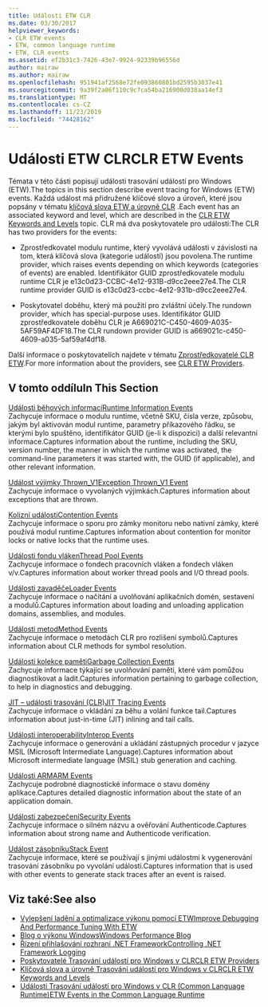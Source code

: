```yaml
---
title: Události ETW CLR
ms.date: 03/30/2017
helpviewer_keywords:
- CLR ETW events
- ETW, common language runtime
- ETW, CLR events
ms.assetid: ef2b31c3-7426-43e7-9924-92339b96556d
author: mairaw
ms.author: mairaw
ms.openlocfilehash: 951941af2568e72fe093860801bd2595b3037e41
ms.sourcegitcommit: 9a39f2a06f110c9c7ca54ba216900d038aa14ef3
ms.translationtype: MT
ms.contentlocale: cs-CZ
ms.lasthandoff: 11/23/2019
ms.locfileid: "74428162"
---
```

# <a name="clr-etw-events"></a><span data-ttu-id="50775-102">Události ETW CLR</span><span class="sxs-lookup"><span data-stu-id="50775-102">CLR ETW Events</span></span>
<span data-ttu-id="50775-103">Témata v této části popisují události trasování událostí pro Windows (ETW).</span><span class="sxs-lookup"><span data-stu-id="50775-103">The topics in this section describe event tracing for Windows (ETW) events.</span></span> <span data-ttu-id="50775-104">Každá událost má přidružené klíčové slovo a úroveň, které jsou popsány v tématu [klíčová slova ETW a úrovně CLR](clr-etw-keywords-and-levels.md) .</span><span class="sxs-lookup"><span data-stu-id="50775-104">Each event has an associated keyword and level, which are described in the [CLR ETW Keywords and Levels](clr-etw-keywords-and-levels.md) topic.</span></span> <span data-ttu-id="50775-105">CLR má dva poskytovatele pro události:</span><span class="sxs-lookup"><span data-stu-id="50775-105">The CLR has two providers for the events:</span></span>  
  
- <span data-ttu-id="50775-106">Zprostředkovatel modulu runtime, který vyvolává události v závislosti na tom, která klíčová slova (kategorie událostí) jsou povolena.</span><span class="sxs-lookup"><span data-stu-id="50775-106">The runtime provider, which raises events depending on which keywords (categories of events) are enabled.</span></span> <span data-ttu-id="50775-107">Identifikátor GUID zprostředkovatele modulu runtime CLR je e13c0d23-CCBC-4e12-931B-d9cc2eee27e4.</span><span class="sxs-lookup"><span data-stu-id="50775-107">The CLR runtime provider GUID is e13c0d23-ccbc-4e12-931b-d9cc2eee27e4.</span></span>  
  
- <span data-ttu-id="50775-108">Poskytovatel doběhu, který má použití pro zvláštní účely.</span><span class="sxs-lookup"><span data-stu-id="50775-108">The rundown provider, which has special-purpose uses.</span></span> <span data-ttu-id="50775-109">Identifikátor GUID zprostředkovatele doběhu CLR je A669021C-C450-4609-A035-5AF59AF4DF18.</span><span class="sxs-lookup"><span data-stu-id="50775-109">The CLR rundown provider GUID is a669021c-c450-4609-a035-5af59af4df18.</span></span>  
  
 <span data-ttu-id="50775-110">Další informace o poskytovatelích najdete v tématu [Zprostředkovatelé CLR ETW](clr-etw-providers.md).</span><span class="sxs-lookup"><span data-stu-id="50775-110">For more information about the providers, see [CLR ETW Providers](clr-etw-providers.md).</span></span>  
  
## <a name="in-this-section"></a><span data-ttu-id="50775-111">V tomto oddílu</span><span class="sxs-lookup"><span data-stu-id="50775-111">In This Section</span></span>  
 [<span data-ttu-id="50775-112">Události běhových informací</span><span class="sxs-lookup"><span data-stu-id="50775-112">Runtime Information Events</span></span>](runtime-information-etw-events.md)  
 <span data-ttu-id="50775-113">Zachycuje informace o modulu runtime, včetně SKU, čísla verze, způsobu, jakým byl aktivován modul runtime, parametry příkazového řádku, se kterými bylo spuštěno, identifikátor GUID (je-li k dispozici) a další relevantní informace.</span><span class="sxs-lookup"><span data-stu-id="50775-113">Captures information about the runtime, including the SKU, version number, the manner in which the runtime was activated, the command-line parameters it was started with, the GUID (if applicable), and other relevant information.</span></span>  
  
 [<span data-ttu-id="50775-114">Událost výjimky Thrown_V1</span><span class="sxs-lookup"><span data-stu-id="50775-114">Exception Thrown_V1 Event</span></span>](exception-thrown-v1-etw-event.md)  
 <span data-ttu-id="50775-115">Zachycuje informace o vyvolaných výjimkách.</span><span class="sxs-lookup"><span data-stu-id="50775-115">Captures information about exceptions that are thrown.</span></span>  
  
 [<span data-ttu-id="50775-116">Kolizní události</span><span class="sxs-lookup"><span data-stu-id="50775-116">Contention Events</span></span>](contention-etw-events.md)  
 <span data-ttu-id="50775-117">Zachycuje informace o sporu pro zámky monitoru nebo nativní zámky, které používá modul runtime.</span><span class="sxs-lookup"><span data-stu-id="50775-117">Captures information about contention for monitor locks or native locks that the runtime uses.</span></span>  
  
 [<span data-ttu-id="50775-118">Události fondu vláken</span><span class="sxs-lookup"><span data-stu-id="50775-118">Thread Pool Events</span></span>](thread-pool-etw-events.md)  
 <span data-ttu-id="50775-119">Zachycuje informace o fondech pracovních vláken a fondech vláken v/v.</span><span class="sxs-lookup"><span data-stu-id="50775-119">Captures information about worker thread pools and I/O thread pools.</span></span>  
  
 [<span data-ttu-id="50775-120">Události zavaděče</span><span class="sxs-lookup"><span data-stu-id="50775-120">Loader Events</span></span>](loader-etw-events.md)  
 <span data-ttu-id="50775-121">Zachycuje informace o načítání a uvolňování aplikačních domén, sestavení a modulů.</span><span class="sxs-lookup"><span data-stu-id="50775-121">Captures information about loading and unloading application domains, assemblies, and modules.</span></span>  
  
 [<span data-ttu-id="50775-122">Události metod</span><span class="sxs-lookup"><span data-stu-id="50775-122">Method Events</span></span>](method-etw-events.md)  
 <span data-ttu-id="50775-123">Zachycuje informace o metodách CLR pro rozlišení symbolů.</span><span class="sxs-lookup"><span data-stu-id="50775-123">Captures information about CLR methods for symbol resolution.</span></span>  
  
 [<span data-ttu-id="50775-124">Události kolekce paměti</span><span class="sxs-lookup"><span data-stu-id="50775-124">Garbage Collection Events</span></span>](garbage-collection-etw-events.md)  
 <span data-ttu-id="50775-125">Zachycuje informace týkající se uvolňování paměti, které vám pomůžou diagnostikovat a ladit.</span><span class="sxs-lookup"><span data-stu-id="50775-125">Captures information pertaining to garbage collection, to help in diagnostics and debugging.</span></span>  
  
 [<span data-ttu-id="50775-126">JIT – události trasování (CLR)</span><span class="sxs-lookup"><span data-stu-id="50775-126">JIT Tracing Events</span></span>](jit-tracing-etw-events.md)  
 <span data-ttu-id="50775-127">Zachycuje informace o vkládání za běhu a volání funkce tail.</span><span class="sxs-lookup"><span data-stu-id="50775-127">Captures information about just-in-time (JIT) inlining and tail calls.</span></span>  
  
 [<span data-ttu-id="50775-128">Události interoperability</span><span class="sxs-lookup"><span data-stu-id="50775-128">Interop Events</span></span>](interop-etw-events.md)  
 <span data-ttu-id="50775-129">Zachycuje informace o generování a ukládání zástupných procedur v jazyce MSIL (Microsoft Intermediate Language).</span><span class="sxs-lookup"><span data-stu-id="50775-129">Captures information about Microsoft intermediate language (MSIL) stub generation and caching.</span></span>  
  
 [<span data-ttu-id="50775-130">Události ARM</span><span class="sxs-lookup"><span data-stu-id="50775-130">ARM Events</span></span>](application-domain-resource-monitoring-arm-etw-events.md)  
 <span data-ttu-id="50775-131">Zachycuje podrobné diagnostické informace o stavu domény aplikace.</span><span class="sxs-lookup"><span data-stu-id="50775-131">Captures detailed diagnostic information about the state of an application domain.</span></span>  
  
 [<span data-ttu-id="50775-132">Události zabezpečení</span><span class="sxs-lookup"><span data-stu-id="50775-132">Security Events</span></span>](security-etw-events.md)  
 <span data-ttu-id="50775-133">Zachycuje informace o silném názvu a ověřování Authenticode.</span><span class="sxs-lookup"><span data-stu-id="50775-133">Captures information about strong name and Authenticode verification.</span></span>  
  
 [<span data-ttu-id="50775-134">Událost zásobníku</span><span class="sxs-lookup"><span data-stu-id="50775-134">Stack Event</span></span>](stack-etw-event.md)  
 <span data-ttu-id="50775-135">Zachycuje informace, které se používají s jinými událostmi k vygenerování trasování zásobníku po vyvolání události.</span><span class="sxs-lookup"><span data-stu-id="50775-135">Captures information that is used with other events to generate stack traces after an event is raised.</span></span>  
  
## <a name="see-also"></a><span data-ttu-id="50775-136">Viz také:</span><span class="sxs-lookup"><span data-stu-id="50775-136">See also</span></span>

- [<span data-ttu-id="50775-137">Vylepšení ladění a optimalizace výkonu pomocí ETW</span><span class="sxs-lookup"><span data-stu-id="50775-137">Improve Debugging And Performance Tuning With ETW</span></span>](https://docs.microsoft.com/archive/msdn-magazine/2007/april/event-tracing-improve-debugging-and-performance-tuning-with-etw)
- [<span data-ttu-id="50775-138">Blog o výkonu Windows</span><span class="sxs-lookup"><span data-stu-id="50775-138">Windows Performance Blog</span></span>](https://blogs.msdn.microsoft.com/pigscanfly/tag/xperf/)
- [<span data-ttu-id="50775-139">Řízení přihlašování rozhraní .NET Framework</span><span class="sxs-lookup"><span data-stu-id="50775-139">Controlling .NET Framework Logging</span></span>](controlling-logging.md)
- [<span data-ttu-id="50775-140">Poskytovatelé Trasování událostí pro Windows v CLR</span><span class="sxs-lookup"><span data-stu-id="50775-140">CLR ETW Providers</span></span>](clr-etw-providers.md)
- [<span data-ttu-id="50775-141">Klíčová slova a úrovně Trasování událostí pro Windows v CLR</span><span class="sxs-lookup"><span data-stu-id="50775-141">CLR ETW Keywords and Levels</span></span>](clr-etw-keywords-and-levels.md)
- [<span data-ttu-id="50775-142">Události Trasování událostí pro Windows v CLR (Common Language Runtime)</span><span class="sxs-lookup"><span data-stu-id="50775-142">ETW Events in the Common Language Runtime</span></span>](etw-events-in-the-common-language-runtime.md)
